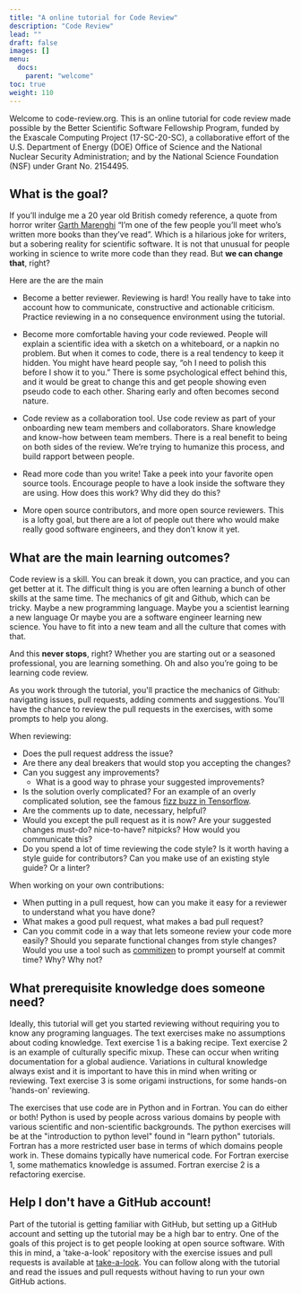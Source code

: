 ```yaml
---
title: "A online tutorial for Code Review"
description: "Code Review"
lead: ""
draft: false
images: []
menu:
  docs:
    parent: "welcome"
toc: true
weight: 110
---
```


Welcome to code-review.org. This is an online tutorial for code review made possible by the Better Scientific Software Fellowship
Program, funded by the Exascale Computing Project (17-SC-20-SC), a collaborative effort of the U.S. Department of Energy (DOE) Office of
Science and the National Nuclear Security Administration; and by the National Science Foundation (NSF) under Grant No. 2154495.

## What is the goal?

If you’ll indulge me a 20 year old British comedy reference, a quote from horror writer
[Garth Marenghi](https://en.wikipedia.org/wiki/Garth_Marenghi)
 “I’m one of the few people you’ll meet who’s written more books than they’ve read”. 
Which is a hilarious joke for writers, but a sobering reality for scientific software. 
It is not that unusual for people working in science to write more code than they read. But **we can change that**, right?

Here are the are the main

* Become a better reviewer. Reviewing is hard! You really have to take into account how to communicate, 
  constructive and actionable criticism. Practice reviewing in a no consequence environment using the tutorial.

* Become more comfortable having your code reviewed. People will explain a scientific idea with a sketch
  on a whiteboard, or a napkin no problem. But when it comes to code, there is a real tendency to keep it 
  hidden. You might have heard people say, “oh I need to polish this before I show it to you.” There is 
  some psychological effect behind this, and it would be great to change this and get people showing even 
  pseudo code to each other.  Sharing early and often becomes second nature.

* Code review as a collaboration tool. Use code review as part of your onboarding new team members and collaborators. Share
  knowledge and know-how between team members.  There is a real benefit to being on both sides of the review. 
  We’re trying to humanize this process, and build rapport between people. 
  
* Read more code than you write! Take a peek into your favorite open source tools.  Encourage people to have 
  a look inside the software they are using. How does this work? Why did they do this? 
 
* More open source contributors, and more open source reviewers.  This is a lofty goal, but there are a lot of 
  people out there who would make really good software engineers, and they don’t know it yet. 


## What are the main learning outcomes?

Code review is a skill. You can break it down, you can practice, and you can get better at it. 
The difficult thing is you are often learning a bunch of other skills at the same time. 
The mechanics of git and Github, which can be tricky.
Maybe a new programming language. Maybe you a scientist learning a new language
Or maybe you are a software engineer learning new science.
You have to fit into a new team and all the culture that comes with that. 

And this **never stops**, right? Whether you are starting out or a seasoned professional, you are 
learning something. Oh and also you’re going to be learning code review. 

As you work through the tutorial, you'll practice the mechanics of Github: navigating issues, pull requests,
adding comments and suggestions. You'll have the chance to review the pull requests in the exercises, with
some prompts to help you along.

When reviewing:  

* Does the pull request address the issue?
* Are there any deal breakers that would stop you accepting the changes?
* Can you suggest any improvements?
   * What is a good way to phrase your suggested improvements?
* Is the solution overly complicated? For an example of an overly complicated solution, see the famous [fizz buzz in Tensorflow](https://joelgrus.com/2016/05/23/fizz-buzz-in-tensorflow/).
* Are the comments up to date, necessary, helpful?
* Would you except the pull request as it is now? Are your suggested changes must-do? nice-to-have? nitpicks? How would you communicate this?
* Do you spend a lot of time reviewing the code style?  Is it worth having a style guide for contributors? Can you make use of an existing style guide? Or a linter?

When working on your own contributions:  

* When putting in a pull request, how can you make it easy for a reviewer to understand what you have done?
* What makes a good pull request, what makes a bad pull request?
* Can you commit code in a way that lets someone review your code more easily?  Should you separate functional changes from style changes?
Would you use a tool such as [commitizen](http://commitizen.github.io/cz-cli/) to prompt yourself at commit time? Why? Why not?


## What prerequisite knowledge does someone need?

Ideally, this tutorial will get you started reviewing without requiring you to know any programing languages. 
The text exercises make no assumptions about coding knowledge. Text exercise 1 is a baking recipe. 
Text exercise 2 is an example of culturally specific mixup. These can occur when writing documentation for a global audience.
Variations in cultural knowledge always exist and it is important to have this in mind when writing or reviewing.
Text exercise 3 is some origami instructions, for some hands-on 'hands-on' reviewing.

The exercises that use code are in Python and in Fortran. You can do either or both!
Python is used by people across various domains by people with various scientific and non-scientific backgrounds.
The python exercises will be at the "introduction to python level" found in "learn python" tutorials. 
Fortran has a more restricted user base in terms of which domains people work in. These domains typically have numerical code. For Fortran
exercise 1, some mathematics knowledge is assumed. Fortran exercise 2 is a refactoring exercise.

## Help I don't have a GitHub account!

Part of the tutorial is getting familiar with GitHub, but setting up a GitHub account and setting up the tutorial may be a high bar to entry. 
One of the goals of this project is to get people looking at open source software. With this in mind, a 'take-a-look' repository with the 
exercise issues and pull requests is available at [take-a-look](https://github.com/scientific-software-reviewers/tutorial-take-a-look).
You can follow along with the tutorial and read the issues and pull requests without having to run your own GitHub actions. 

